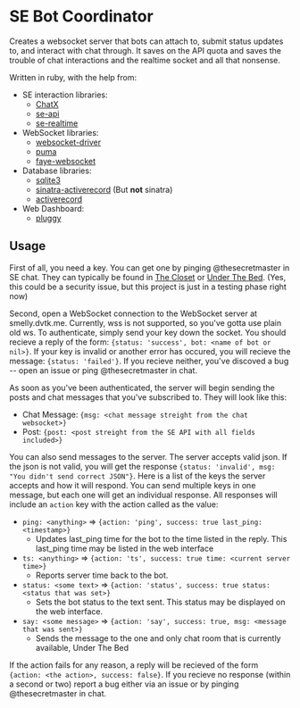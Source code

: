 # SE Bot Coordinator

Creates a websocket server that bots can attach to, submit status updates to, and interact with chat through. It saves on the API quota and saves the trouble of chat interactions and the realtime socket and all that nonsense.

Written in ruby, with the help from:

- SE interaction libraries:
  - [ChatX](https://gitlab.com/izwick-schachter/ChatX)
  - [se-api](https://github.com/izwick-schachter/se-api)
  - [se-realtime](https://github.com/izwick-schachter/se-realtime)
- WebSocket libraries:
  - [websocket-driver](https://rubygems.org/gems/websocket-driver)
  - [puma](https://rubygems.org/gems/puma)
  - [faye-websocket](https://rubygems.org/gems/faye-websocket)
- Database libraries:
  - [sqlite3](https://rubygems.org/gems/sqlite3)
  - [sinatra-activerecord](https://rubygems.org/gems/sintra-activerecord) (But **not** sinatra)
  - [activerecord](https://rubygems.org/gems/activerecord)
- Web Dashboard:
  - [pluggy](https://github.com/izwick-schachter/pluggy)

## Usage

First of all, you need a key. You can get one by pinging @thesecretmaster in SE chat. They can typically be found in [The Closet](https://chat.stackexchange.com/rooms/63296/the-closet) or [Under The Bed](https://chat.stackexchange.com/rooms/63561/under-the-bed). (Yes, this could be a security issue, but this project is just in a testing phase right now)

Second, open a WebSocket connection to the WebSocket server at smelly.dvtk.me. Currently, wss is not supported, so you've gotta use plain old ws. To authenticate, simply send your key down the socket. You should recieve a reply of the form: `{status: 'success', bot: <name of bot or nil>}`. If your key is invalid or another error has occured, you will recieve the message: `{status: 'failed'}`. If you recieve neither, you've discoved a bug -- open an issue or ping @thesecretmaster in chat.

As soon as you've been authenticated, the server will begin sending the posts and chat messages that you've subscribed to. They will look like this:

- Chat Message: `{msg: <chat message streight from the chat websocket>}`
- Post: `{post: <post streight from the SE API with all fields included>}`

You can also send messages to the server. The server accepts valid json. If the json is not valid, you will get the response `{status: 'invalid', msg: "You didn't send correct JSON"}`. Here is a list of the keys the server accepts and how it will respond. You can send multiple keys in one message, but each one will get an individual response. All responses will include an `action` key with the action called as the value:

- `ping: <anything>` => `{action: 'ping', success: true last_ping: <timestamp>}`
  - Updates last_ping time for the bot to the time listed in the reply. This last_ping time may be listed in the web interface
- `ts: <anything>` => `{action: 'ts', success: true time: <current server time>}`
  - Reports server time back to the bot.
- `status: <some text>` => `{action: 'status', success: true status: <status that was set>}`
  - Sets the bot status to the text sent. This status may be displayed on the web interface.
- `say: <some message>` => `{action: 'say', success: true, msg: <message that was sent>}`
  - Sends the message to the one and only chat room that is currently available, Under The Bed

If the action fails for any reason, a reply will be recieved of the form `{action: <the action>, success: false}`. If you recieve no response (within a second or two) report a bug either via an issue or by pinging @thesecretmaster in chat.